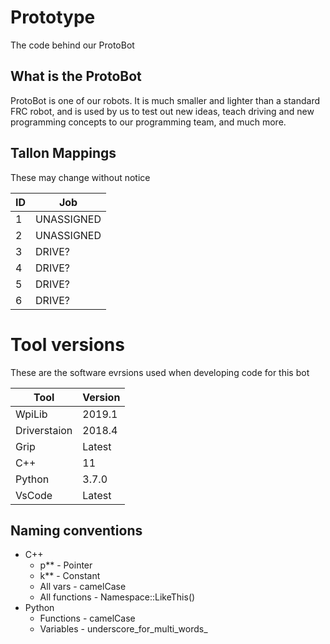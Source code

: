 # Prototype
The code behind our ProtoBot

## What is the ProtoBot
ProtoBot is one of our robots. It is much smaller and lighter than a standard FRC robot, and is used by us to test out new ideas, teach driving and new programming concepts to our programming team, and much more.

## Tallon Mappings
These may change without notice

| ID | Job |
| -- | --- |
| 1  | UNASSIGNED |
| 2  | UNASSIGNED |
| 3  | DRIVE? |
| 4  | DRIVE? |
| 5  | DRIVE? |
| 6  | DRIVE? |

# Tool versions
These are the software evrsions used when developing code for this bot

| Tool | Version |
| ---- | ------- |
| WpiLib | 2019.1 |
| Driverstaion | 2018.4 |
| Grip | Latest |
| C++ | 11 |
| Python | 3.7.0 |
| VsCode | Latest |

## Naming conventions
 - C++
   - p** - Pointer
   - k** - Constant
   - All vars - camelCase
   - All functions - Namespace::LikeThis()
 - Python
   - Functions - camelCase
   - Variables - underscore\_for\_multi\_words\_
